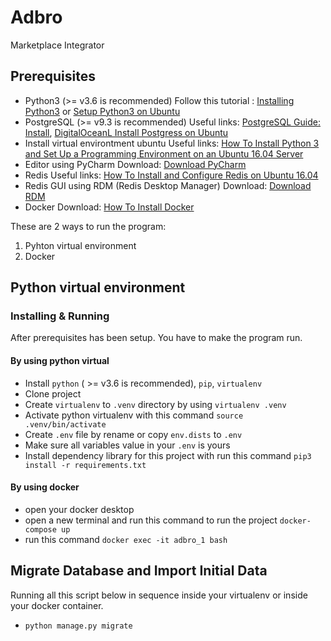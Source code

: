 # Adbro

Marketplace Integrator

## Prerequisites

- Python3 (>= v3.6 is recommended)
  Follow this tutorial : [Installing Python3](http://docs.python-guide.org/en/latest/starting/installation/#python-3-installation-guides) or [Setup Python3 on Ubuntu](https://www.digitalocean.com/community/tutorials/how-to-install-python-3-and-set-up-a-local-programming-environment-on-ubuntu-16-04#step-2-%E2%80%94-setting-up-a-virtual-environment)
- PostgreSQL (>= v9.3 is recommended)
  Useful links: [PostgreSQL Guide: Install](http://postgresguide.com/setup/install.html), [DigitalOceanL Install Postgress on Ubuntu](https://www.digitalocean.com/community/tutorials/how-to-install-and-use-postgresql-on-ubuntu-16-04)
- Install virtual environtment ubuntu
  Useful links: [How To Install Python 3 and Set Up a Programming Environment on an Ubuntu 16.04 Server](https://www.digitalocean.com/community/tutorials/how-to-install-python-3-and-set-up-a-programming-environment-on-an-ubuntu-16-04-server)
- Editor using PyCharm
  Download: [Download PyCharm](https://www.jetbrains.com/pycharm/download/#section=mac)
- Redis
  Useful links: [How To Install and Configure Redis on Ubuntu 16.04](https://www.digitalocean.com/community/tutorials/how-to-install-and-configure-redis-on-ubuntu-16-04)
- Redis GUI using RDM (Redis Desktop Manager)
  Download: [Download RDM](https://redisdesktop.com/)
- Docker
  Download: [How To Install Docker](https://www.docker.com/products/docker-desktop)
  
These are 2 ways to run the program:
1. Pyhton virtual environment
2. Docker

## Python virtual environment
### Installing & Running
After prerequisites has been setup. You have to make the program run.

#### By using python virtual
- Install `python` ( >= v3.6 is recommended), `pip`, `virtualenv`
- Clone project
- Create `virtualenv` to `.venv` directory by using `virtualenv .venv`
- Activate python virtualenv with this command `source .venv/bin/activate`
- Create `.env` file by rename or copy `env.dists` to `.env`
- Make sure all variables value in your `.env` is yours
- Install dependency library for this project with run this command `pip3 install -r requirements.txt`

#### By using docker
- open your docker desktop
- open a new terminal and run this command to run the project `docker-compose up`
- run this command `docker exec -it adbro_1 bash`

## Migrate Database and Import Initial Data

Running all this script below in sequence inside your virtualenv or inside your docker container.

- `python manage.py migrate`
